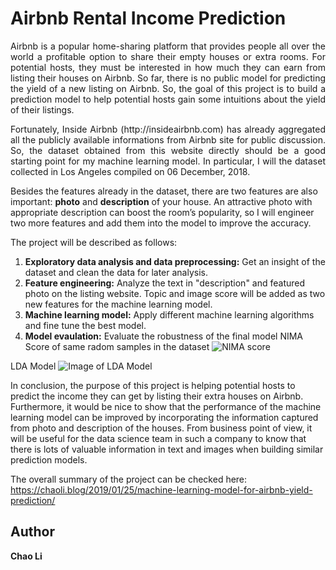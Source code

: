 # Airbnb Rental Income Prediction

<p align="justify"> 
Airbnb is a popular home-sharing platform that provides people all over the world a profitable option to share their empty houses or extra rooms. For potential hosts, they must be interested in how much they can earn from listing their houses on Airbnb. So far, there is no public model for predicting the yield of a new listing on Airbnb. So, the goal of this project is to build a prediction model to help potential hosts gain some intuitions about the yield of their listings. </p>

 <p align="justify"> 
Fortunately, Inside Airbnb (http://insideairbnb.com) has already aggregated all the publicly available informations from Airbnb site for public discussion. So, the dataset obtained from this website directly should be a good starting point for my machine learning model. In particular, I will the dataset collected in Los Angeles compiled on 06 December, 2018. 

Besides the features already in the dataset, there are two features are also important: **photo** and **description** of your house. An attractive photo with appropriate description can boost the room’s popularity, so I will engineer two more features and add them into the model to improve the accuracy. </p>

The project will be described as follows:
 1. **Exploratory data analysis and data preprocessing:** Get an insight of the dataset and clean the data for later analysis.
 2. **Feature engineering:** Analyze the text in "description" and featured photo on the listing website. Topic and image score will be added as two new features for the machine learning model.
 3. **Machine learning model:** Apply different machine learning algorithms and fine tune the best model.
 4. **Model evaulation:** Evaluate the robustness of the final model
NIMA Score of same radom samples in the dataset
![NIMA score](https://github.com/cl3080/Machine_Learning_Models_for_Airbnb_Yield_Prediction/blob/master/NIMA_score_sample_check.png)


 LDA Model 
 ![Image of LDA Model](https://github.com/cl3080/Machine_Learning_Models_for_Airbnb_Yield_Prediction/blob/master/Screen_shot_forLDA_model.png)
 
In conclusion, the purpose of this project is helping potential hosts to predict the income they can get by listing their extra houses on Airbnb. Furthermore, it would be nice to show that the performance of the machine learning model can be improved by incorporating the information captured from photo and description of the houses. From business point of view, it will be useful for the data science team in such a company to know that there is lots of valuable information in text and images when building similar prediction models.
 
 The overall summary of the project can be checked here: https://chaoli.blog/2019/01/25/machine-learning-model-for-airbnb-yield-prediction/
    
 ## Author
 __Chao Li__

